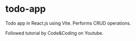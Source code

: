 # todo-app
Todo app in React.js using Vite. Performs CRUD operations.

Followed tutorial by Code&Coding on Youtube.
